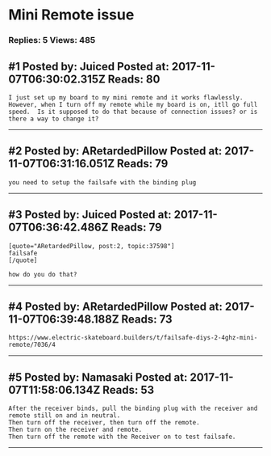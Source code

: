 # Mini Remote issue

### Replies: 5 Views: 485

## \#1 Posted by: Juiced Posted at: 2017-11-07T06:30:02.315Z Reads: 80

```
I just set up my board to my mini remote and it works flawlessly.  However, when I turn off my remote while my board is on, itll go full speed.  Is it supposed to do that because of connection issues? or is there a way to change it?
```

---
## \#2 Posted by: ARetardedPillow Posted at: 2017-11-07T06:31:16.051Z Reads: 79

```
you need to setup the failsafe with the binding plug
```

---
## \#3 Posted by: Juiced Posted at: 2017-11-07T06:36:42.486Z Reads: 79

```
[quote="ARetardedPillow, post:2, topic:37598"]
failsafe
[/quote]

how do you do that?
```

---
## \#4 Posted by: ARetardedPillow Posted at: 2017-11-07T06:39:48.188Z Reads: 73

```
https://www.electric-skateboard.builders/t/failsafe-diys-2-4ghz-mini-remote/7036/4
```

---
## \#5 Posted by: Namasaki Posted at: 2017-11-07T11:58:06.134Z Reads: 53

```
After the receiver binds, pull the binding plug with the receiver and remote still on and in neutral. 
Then turn off the receiver, then turn off the remote. 
Then turn on the receiver and remote. 
Then turn off the remote with the Receiver on to test failsafe.
```

---
